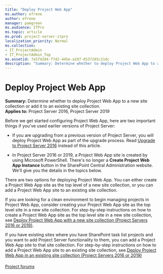 ```yaml
---
title: "Deploy Project Web App"
ms.author: efrene
author: efrene
manager: pamgreen
ms.audience: ITPro
ms.topic: article
ms.prod: project-server-itpro
localization_priority: Normal
ms.collection:
- IT_ProjectAdmin
- IT_ProjectAdmin_Top
ms.assetid: 7a5f4284-f7d2-445e-a197-8537285c21dc
description: "Summary: Determine whether to deploy Project Web App to a new site collection or add it to an existing site collection."
---
```


# Deploy Project Web App
 
 **Summary:** Determine whether to deploy Project Web App to a new site collection or add it to an existing site collection.<br/>
**Applies to:** Project Server 2016, Project Server 2019
  
Before we get started configuring Project Web App, here are two important things if you've used earlier versions of Project Server:
  
- If you are upgrading from a previous version of Project Server, you will deploy Project Web App as part of the upgrade process. Read [Upgrade to Project Server 2016](upgrade-to-project-server-2016.md) instead of this article.
    
- In Project Server 2016 or 2019, a Project Web App site is created by using Microsoft PowerShell. There's no longer a **Create Project Web App Instance** button in the SharePoint Central Administration website. We'll give you the details in the topics below.
    
There are two options for deploying Project Web App. You can either create a Project Web App site as the top level of a new site collection, or you can add a Project Web App site to an existing site collection.
  
If you are looking for a clean environment to begin managing projects in Project Web App, consider creating your Project Web App site as the top level site in a new site collection. For step-by-step instructions on how to create a Project Web App site as the top level site in a new site collection, see [Deploy Project Web App with a new site collection (Project Servers 2016 or 2019)](deploy-project-web-app-with-a-new-site-collection-project-server-2016.md).
  
If you have existing sites where you have SharePoint task list projects and you want to add Project Server functionality to them, you can add a Project Web App site to that site collection. For step-by-step instructions on how to add a Project Web App site to an existing site collection, see [Deploy Project Web App in an existing site collection (Project Servers 2016 or 2019)](deploy-project-web-app-in-an-existing-site-collection-project-server-2016.md)
  
#### 

[Project forums](https://social.technet.microsoft.com/Forums/en-US/category/project)

